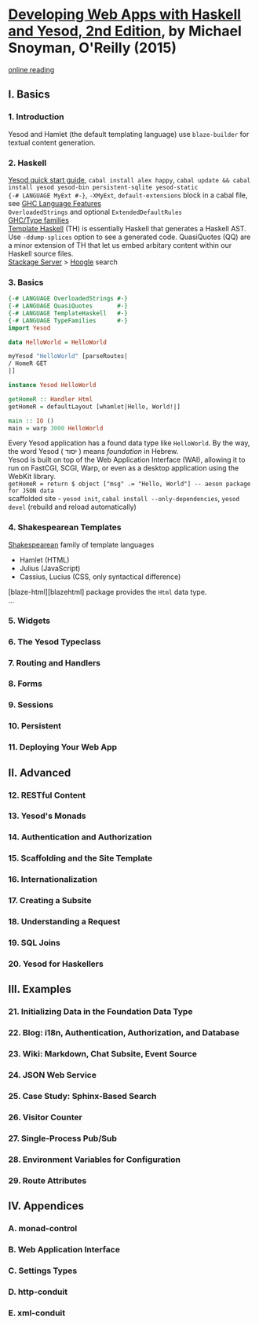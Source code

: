 # [Developing Web Apps with Haskell and Yesod, 2nd Edition][homepage], by Michael Snoyman, O'Reilly (2015)

[online reading][online_reading]

[homepage]: http://shop.oreilly.com/product/0636920035664.do
[online_reading]: http://www.yesodweb.com/book

## I. Basics

### 1. Introduction

Yesod and Hamlet (the default templating language) use `blaze-builder` for textual content generation.

### 2. Haskell

[Yesod quick start guide][quickstart], `cabal install alex happy`, `cabal update && cabal install yesod yesod-bin persistent-sqlite yesod-static`<br>
`{-# LANGUAGE MyExt #-}`, `-XMyExt`, `default-extensions` block in a cabal file, see [GHC Language Features][ghc_lang_features]<br>
`OverloadedStrings` and optional `ExtendedDefaultRules`<br>
[GHC/Type families][type_families]<br>
[Template Haskell][template_haskell] (TH) is essentially Haskell that generates a Haskell AST. Use `-ddump-splices` option to see a generated code. QuasiQuotes (QQ) are a minor extension of TH that let us embed arbitary content within our Haskell source files.<br>
[Stackage Server][stackage] > [Hoogle] search

[quickstart]: http://www.yesodweb.com/page/quickstart
[ghc_lang_features]: https://downloads.haskell.org/~ghc/latest/docs/html/users_guide/lang.html
[type_families]: https://wiki.haskell.org/GHC/Type_families
[template_haskell]: https://wiki.haskell.org/Template_Haskell
[stackage]: https://www.stackage.org/
[hoogle]: https://www.haskell.org/hoogle/

### 3. Basics

```haskell
{-# LANGUAGE OverloadedStrings #-}
{-# LANGUAGE QuasiQuotes       #-}
{-# LANGUAGE TemplateHaskell   #-}
{-# LANGUAGE TypeFamilies      #-}
import Yesod

data HelloWorld = HelloWorld

myYesod "HelloWorld" [parseRoutes|
/ HomeR GET
|]

instance Yesod HelloWorld

getHomeR :: Handler Html
getHomeR = defaultLayout [whamlet|Hello, World!|]

main :: IO ()
main = warp 3000 HelloWorld
```

Every Yesod application has a found data type like `HelloWorld`. By the way, the word Yesod ( יסוד ) means *foundation* in Hebrew.<br>
Yesod is built on top of the Web Application Interface (WAI), allowing it to run on FastCGI, SCGI, Warp, or even as a desktop application using the WebKit library.<br>
`getHomeR = return $ object ["msg" .= "Hello, World"] -- aeson package for JSON data`<br>
scaffolded site - `yesod init`, `cabal install --only-dependencies`, `yesod devel` (rebuild and reload automatically)

### 4. Shakespearean Templates

[Shakespearean][shakespeare_package] family of template languages
* Hamlet (HTML)
* Julius (JavaScript)
* Cassius, Lucius (CSS, only syntactical difference)

[blaze-html][blazehtml] package provides the `Html` data type.<br>
...

[shakespeare_package]: www.stackage.org/package/shakespeare
[blazehtml_package]: https://hackage.haskell.org/package/blaze-html

### 5. Widgets

### 6. The Yesod Typeclass

### 7. Routing and Handlers

### 8. Forms

### 9. Sessions

### 10. Persistent

### 11. Deploying Your Web App

## II. Advanced

### 12. RESTful Content

### 13. Yesod's Monads

### 14. Authentication and Authorization

### 15. Scaffolding and the Site Template

### 16. Internationalization

### 17. Creating a Subsite

### 18. Understanding a Request

### 19. SQL Joins

### 20. Yesod for Haskellers

## III. Examples

### 21. Initializing Data in the Foundation Data Type

### 22. Blog: i18n, Authentication, Authorization, and Database

### 23. Wiki: Markdown, Chat Subsite, Event Source

### 24. JSON Web Service

### 25. Case Study: Sphinx-Based Search

### 26. Visitor Counter

### 27. Single-Process Pub/Sub

### 28. Environment Variables for Configuration

### 29. Route Attributes

## IV. Appendices

### A. monad-control

### B. Web Application Interface

### C. Settings Types

### D. http-conduit

### E. xml-conduit

